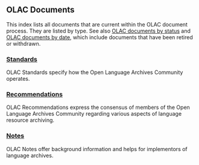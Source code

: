 <script>
    import Head from '$lib/components/head.svelte'
</script>

<Head title="OLAC Documents" />

## OLAC Documents

This index lists all documents that are current within the OLAC document process. They are listed by type. See also <a href="documents_by_status.html">OLAC documents by status</a> and <a href="documents_by_date.html">OLAC documents by date</a>, which include documents that have been retired or withdrawn.

### [Standards](/md/documents-standards)

OLAC Standards specify how the Open Language Archives Community operates.

### [Recommendations](/md/documents-recommendations)

<td>OLAC Recommendations express the consensus of members of the Open Language Archives Community regarding various aspects of language resource archiving.</td>

### [Notes](/md/documents-notes)

OLAC Notes offer background information and helps for implementors of language archives.
